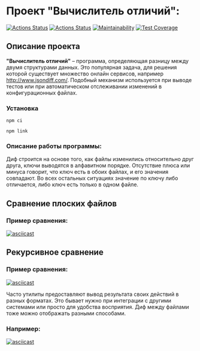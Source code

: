 # Проект "Вычислитель отличий":
[![Actions Status](https://github.com/fractuskst/frontend-project-46/actions/workflows/hexlet-check.yml/badge.svg)](https://github.com/fractuskst/frontend-project-46/actions)
[![Actions Status](https://github.com/fractuskst/frontend-project-46/actions/workflows/node.js.yml/badge.svg)](https://github.com/fractuskst/frontend-project-46/actions)
[![Maintainability](https://api.codeclimate.com/v1/badges/30aaf0019a10a30353b0/maintainability)](https://codeclimate.com/github/fractuskst/frontend-project-46/maintainability)
[![Test Coverage](https://api.codeclimate.com/v1/badges/30aaf0019a10a30353b0/test_coverage)](https://codeclimate.com/github/fractuskst/frontend-project-46/test_coverage)

## Описание проекта
__"Вычислитель отличий"__ – программа, определяющая разницу между двумя структурами данных. Это популярная задача, для решения которой существует множество онлайн сервисов, например http://www.jsondiff.com/. Подобный механизм используется при выводе тестов или при автоматическом отслеживании изменений в конфигурационных файлах.

### Установка

```
npm ci
```
```
npm link
```

### Описание работы программы:
Диф строится на основе того, как файлы изменились относительно друг друга, ключи выводятся в алфавитном порядке.
Отсутствие плюса или минуса говорит, что ключ есть в обоих файлах, и его значения совпадают. Во всех остальных ситуациях значение по ключу либо отличается, либо ключ есть только в одном файле.

## Сравнение плоских файлов
### Пример сравнения:
[![asciicast](https://asciinema.org/a/656587.svg)](https://asciinema.org/a/656587)


## Рекурсивное сравнение
### Пример сравнения:
[![asciicast](https://asciinema.org/a/657568.svg)](https://asciinema.org/a/657568)


Часто утилиты предоставляют вывод результата своих действий в разных форматах. Это бывает нужно при интеграции с другими системами или просто для удобства восприятия. Диф между файлами тоже можно отображать разными способами.
### Например:
[![asciicast](https://asciinema.org/a/657579.svg)](https://asciinema.org/a/657579)